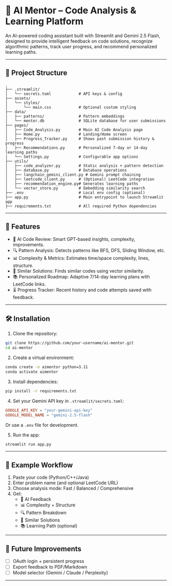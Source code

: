 
# 🧠 AI Mentor – Code Analysis & Learning Platform

An AI-powered coding assistant built with Streamlit and Gemini 2.5 Flash, designed to provide intelligent feedback on code solutions, recognize algorithmic patterns, track user progress, and recommend personalized learning paths.

---

## 📁 Project Structure

```
.
├── .streamlit/
│   └── secrets.toml            # API keys & config
├── assets/
│   └── styles/
│       └── main.css            # Optional custom styling
├── data/
│   ├── patterns/               # Pattern embeddings
│   └── mentor.db               # SQLite database for user submissions
├── pages/
│   ├── Code_Analysis.py        # Main AI Code Analysis page
│   ├── Home.py                 # Landing/Home screen
│   ├── Progress_Tracker.py     # Shows past submission history & progress
│   ├── Recommendations.py      # Personalized 7-day or 14-day learning paths
│   └── Settings.py             # Configurable app options
├── utils/
│   ├── code_analyzer.py        # Static analysis + pattern detection
│   ├── database.py             # Database operations
│   ├── langchain_gemini_client.py # Gemini prompt chaining
│   ├── leetcode_client.py      # (Optional) LeetCode integration
│   ├── recommendation_engine.py# Generates learning paths
│   └── vector_store.py         # Embedding similarity search
├── .env                        # Local env config (optional)
├── app.py                      # Main entrypoint to launch Streamlit app
├── requirements.txt            # All required Python dependencies
```

---

## 🚀 Features

- 🧠 AI Code Review: Smart GPT-based insights, complexity, improvements.
- 🔍 Pattern Analysis: Detects patterns like BFS, DFS, Sliding Window, etc.
- 📊 Complexity & Metrics: Estimates time/space complexity, lines, structure.
- 🔗 Similar Solutions: Finds similar codes using vector similarity.
- 📚 Personalized Roadmap: Adaptive 7/14-day learning plans with LeetCode links.
- ⏳ Progress Tracker: Recent history and code attempts saved with feedback.

---

## 🛠️ Installation

1. Clone the repository:
```bash
git clone https://github.com/your-username/ai-mentor.git
cd ai-mentor
```

2. Create a virtual environment:
```bash
conda create -n aimentor python=3.11
conda activate aimentor
```

3. Install dependencies:
```bash
pip install -r requirements.txt
```

4. Set your Gemini API key in `.streamlit/secrets.toml`:
```toml
GOOGLE_API_KEY = "your-gemini-api-key"
GOOGLE_MODEL_NAME = "gemini-2.5-flash"
```

Or use a `.env` file for development.

5. Run the app:
```bash
streamlit run app.py
```

---

## 🧪 Example Workflow

1. Paste your code (Python/C++/Java)
2. Enter problem name (and optional LeetCode URL)
3. Choose analysis mode: Fast / Balanced / Comprehensive
4. Get:
   - 🤖 AI Feedback
   - 📊 Complexity + Structure
   - 🔍 Pattern Breakdown
   - 🔗 Similar Solutions
   - 📚 Learning Path (optional)

---

## 📌 Future Improvements

- [ ] OAuth login + persistent progress
- [ ] Export feedback to PDF/Markdown
- [ ] Model selector (Gemini / Claude / Perplexity)

---
